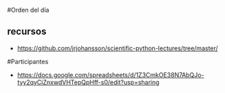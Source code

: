 #Orden del día

## recursos

* https://github.com/jrjohansson/scientific-python-lectures/tree/master/

#Participantes

* https://docs.google.com/spreadsheets/d/1Z3CmkOE38N7AbQJo-tyy2qyCiZnxwdVHTepQpHff-s0/edit?usp=sharing
